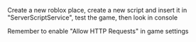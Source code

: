 Create a new roblox place, create a new script and insert it in "ServerScriptService", test the game, then look in console

Remember to enable "Allow HTTP Requests" in game settings
